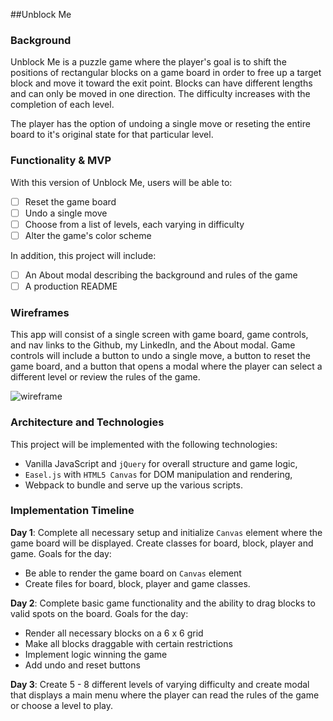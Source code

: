 ##Unblock Me

### Background

Unblock Me is a puzzle game where the player's goal is to shift the positions of rectangular blocks on a
game board in order to free up a target block and move it toward the exit point. Blocks can have different lengths
and can only be moved in one direction. The difficulty increases with the completion of each level.

The player has the option of undoing a single move or reseting the entire board to it's original state for that
particular level.


### Functionality & MVP  

With this version of Unblock Me, users will be able to:

- [ ] Reset the game board
- [ ] Undo a single move
- [ ] Choose from a list of levels, each varying in difficulty
- [ ] Alter the game's color scheme

In addition, this project will include:

- [ ] An About modal describing the background and rules of the game
- [ ] A production README

### Wireframes

This app will consist of a single screen with game board, game controls, and nav links to the Github, my LinkedIn,
and the About modal.  Game controls will include a button to undo a single move, a button to reset the game board, and
a button that opens a modal where the player can select a different level or review the rules of the game.

![wireframe](https://github.com/sdeluc1/UnblockMe/blob/master/UnblockMe.png)

### Architecture and Technologies

This project will be implemented with the following technologies:

- Vanilla JavaScript and `jQuery` for overall structure and game logic,
- `Easel.js` with `HTML5 Canvas` for DOM manipulation and rendering,
- Webpack to bundle and serve up the various scripts.

### Implementation Timeline

**Day 1**: Complete all necessary setup and initialize `Canvas` element where the game board will
be displayed. Create classes for board, block, player and game. Goals for the day:

- Be able to render the game board on `Canvas` element
- Create files for board, block, player and game classes.

**Day 2**: Complete basic game functionality and the ability to drag blocks to valid
spots on the board. Goals for the day:

- Render all necessary blocks on a 6 x 6 grid
- Make all blocks draggable with certain restrictions
- Implement logic winning the game
- Add undo and reset buttons

**Day 3**: Create 5 - 8 different levels of varying difficulty and create modal that
displays a main menu where the player can read the rules of the game or choose a level to play.
